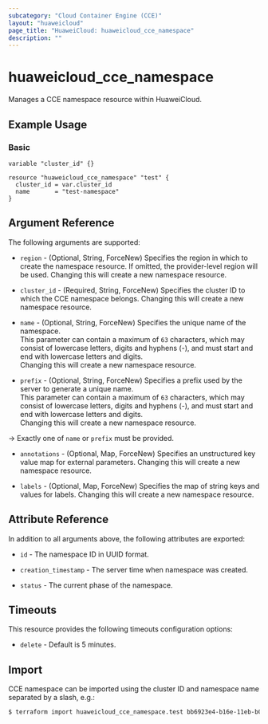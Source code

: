 ```yaml
---
subcategory: "Cloud Container Engine (CCE)"
layout: "huaweicloud"
page_title: "HuaweiCloud: huaweicloud_cce_namespace"
description: ""
---
```


# huaweicloud_cce_namespace

Manages a CCE namespace resource within HuaweiCloud.

## Example Usage

### Basic

```hcl
variable "cluster_id" {}

resource "huaweicloud_cce_namespace" "test" {
  cluster_id = var.cluster_id
  name       = "test-namespace"
}
```

## Argument Reference

The following arguments are supported:

* `region` - (Optional, String, ForceNew) Specifies the region in which to create the namespace resource.
  If omitted, the provider-level region will be used. Changing this will create a new namespace resource.

* `cluster_id` - (Required, String, ForceNew) Specifies the cluster ID to which the CCE namespace belongs.
  Changing this will create a new namespace resource.

* `name` - (Optional, String, ForceNew) Specifies the unique name of the namespace.  
  This parameter can contain a maximum of `63` characters, which may consist of lowercase letters, digits and
  hyphens (-), and must start and end with lowercase letters and digits.  
  Changing this will create a new namespace resource.

* `prefix` - (Optional, String, ForceNew) Specifies a prefix used by the server to generate a unique name.  
  This parameter can contain a maximum of `63` characters, which may consist of lowercase letters, digits and
  hyphens (-), and must start and end with lowercase letters and digits.  
  Changing this will create a new namespace resource.

-> Exactly one of `name` or `prefix` must be provided.

* `annotations` - (Optional, Map, ForceNew) Specifies an unstructured key value map for external parameters.
  Changing this will create a new namespace resource.

* `labels` - (Optional, Map, ForceNew) Specifies the map of string keys and values for labels.
  Changing this will create a new namespace resource.

## Attribute Reference

In addition to all arguments above, the following attributes are exported:

* `id` - The namespace ID in UUID format.

* `creation_timestamp` - The server time when namespace was created.

* `status` - The current phase of the namespace.

## Timeouts

This resource provides the following timeouts configuration options:

* `delete` - Default is 5 minutes.

## Import

CCE namespace can be imported using the cluster ID and namespace name separated by a slash, e.g.:

```bash
$ terraform import huaweicloud_cce_namespace.test bb6923e4-b16e-11eb-b0cd-0255ac101da1/test-namespace
```
